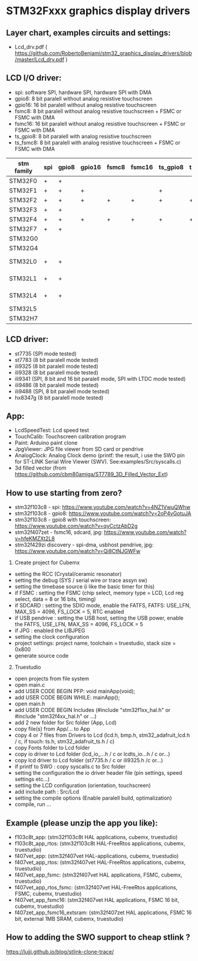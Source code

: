 # STM32Fxxx graphics display drivers

## Layer chart, examples circuits and settings:
- Lcd_drv.pdf ( https://github.com/RobertoBenjami/stm32_graphics_display_drivers/blob/master/Lcd_drv.pdf )

## LCD I/O driver:
- spi: software SPI, hardware SPI, hardware SPI with DMA
- gpio8: 8 bit paralell without analog resistive touchscreen
- gpio16: 16 bit paralell without analog resistive touchscreen
- fsmc8: 8 bit paralell without analog resistive touchscreen + FSMC or FSMC with DMA
- fsmc16: 16 bit paralell without analog resistive touchscreen + FSMC or FSMC with DMA
- ts_gpio8: 8 bit paralell with analog resistive touchscreen
- ts_fsmc8: 8 bit paralell with analog resistive touchscreen + FSMC or FSMC with DMA

|stm family|spi|gpio8|gpio16|fsmc8|fsmc16|ts_gpio8|ts_fsmc8|note|
|--|--|--|--|--|--|--|--|--|
|STM32F0|+|+|||||||
|STM32F1|+|+|+|||+|||
|STM32F2|+|+|+|+|+|+|+||
|STM32F3|+|+|||||||
|STM32F4|+|+|+|+|+|+|+||
|STM32F7|+|+|||||||
|STM32G0|||||||||
|STM32G4|||||||||
|STM32L0|+|+||||||not tested|
|STM32L1|+|+||||||not tested|
|STM32L4|+|+||||||not tested|
|STM32L5|||||||||
|STM32H7|||||||||

## LCD driver:
- st7735  (SPI mode tested)
- st7783  (8 bit paralell mode tested)
- ili9325 (8 bit paralell mode tested)
- ili9328 (8 bit paralell mode tested)
- ili9341 (SPI, 8 bit and 16 bit paralell mode, SPI with LTDC mode tested)
- ili9486 (8 bit paralell mode tested)
- ili9488 (SPI, 8 bit paralell mode tested)
- hx8347g (8 bit paralell mode tested)

## App:
- LcdSpeedTest: Lcd speed test 
- TouchCalib: Touchscreen calibration program 
- Paint: Arduino paint clone
- JpgViewer: JPG file viewer from SD card or pendrive
- AnalogClock: Analog Clock demo
  (printf: the result, i use the SWO pin for ST-LINK Serial Wire Viewer (SWV). See:examples/Src/syscalls.c)
- 3d filled vector (from https://github.com/cbm80amiga/ST7789_3D_Filled_Vector_Ext)

## How to use starting from zero?
- stm32f103c8 - spi: https://www.youtube.com/watch?v=4NZ1VwuQWhw
- stm32f103c8 - gpio8: https://www.youtube.com/watch?v=2oP4vGotuJA
- stm32f103c8 - gpio8 with touchscreen: https://www.youtube.com/watch?v=qyCctzAbD2g
- stm32f407zet - fsmc16, sdcard, jpg: https://www.youtube.com/watch?v=hfeKMZXt2L8
- stm32f429zi discovery - spi-dma, usbhost pendrive, jpg: https://www.youtube.com/watch?v=Qi8CtNJGWFw

1. Create project for Cubemx
- setting the RCC (Crystal/ceramic resonator)
- setting the debug (SYS / serial wire or trace assyn sw)
- setting the timebase source (i like the basic timer for this)
- if FSMC : setting the FSMC (chip select, memory type = LCD, Lcd reg select, data = 8 or 16 bits, timing)
- if SDCARD : setting the SDIO mode, enable the FATFS, FATFS: USE_LFN, MAX_SS = 4096, FS_LOCK = 5, RTC enabled
- if USB pendrive : setting the USB host, setting the USB power, enable the FATFS, USE_LFN, MAX_SS = 4096, FS_LOCK = 5
- if JPG : enabled the LIBJPEG
- setting the clock configuration
- project settings: project name, toolchain = truestudio, stack size = 0x800
- generate source code
2. Truestudio
- open projects from file system
- open main.c
- add USER CODE BEGIN PFP: void mainApp(void);
- add USER CODE BEGIN WHILE: mainApp();
- open main.h
- add USER CODE BEGIN Includes (#include "stm32f1xx_hal.h" or #include "stm32f4xx_hal.h" or ...)
- add 2 new folder for Src folder (App, Lcd)
- copy file(s) from App/... to App
- copy 4 or 7 files from Drivers to Lcd (lcd.h, bmp.h, stm32_adafruit_lcd.h / c, if touch: ts.h, stm32_adafruit_ts.h / c)
- copy Fonts folder to Lcd folder
- copy io driver to Lcd folder (lcd_io_...h / c or lcdts_io...h / c or...)
- copy lcd driver to Lcd folder (st7735.h / c or ili9325.h /c or...)
- if printf to SWO : copy syscalls.c to Src folder
- setting the configuration the io driver header file (pin settings, speed settings etc...)
- setting the LCD configuration (orientation, touchscreen)
- add include path : Src/Lcd
- setting the compile options (Enable paralell build, optimalization)
- compile, run ...

## Example (please unzip the app you like):
- f103c8t_app: (stm32f103c8t HAL applications, cubemx, truestudio)
- f103c8t_app_rtos: (stm32f103c8t HAL-FreeRtos applications, cubemx, truestudio)
- f407vet_app: (stm32f407vet HAL-applications, cubemx, truestudio)
- f407vet_app_rtos: (stm32f407vet HAL-FreeRtos applications, cubemx, truestudio)
- f407vet_app_fsmc: (stm32f407vet HAL applications, FSMC, cubemx, truestudio)
- f407vet_app_rtos_fsmc: (stm32f407vet HAL-FreeRtos applications, FSMC, cubemx, truestudio)
- f407vet_app_fsmc16: (stm32f407vet HAL applications, FSMC 16 bit, cubemx, truestudio)
- f407zet_app_fsmc16_extsram: (stm32f407zet HAL applications, FSMC 16 bit, external 1MB SRAM, cubemx, truestudio)

## How to adding the SWO support to cheap stlink ?
https://lujji.github.io/blog/stlink-clone-trace/

